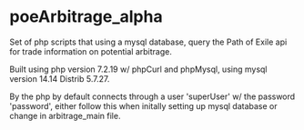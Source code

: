 # poeArbitrage_alpha
Set of php scripts that using a mysql database, query the Path of Exile api for trade information on potential arbitrage.

Built using php version 7.2.19 w/ phpCurl and phpMysql, using mysql version 14.14 Distrib 5.7.27.

By the php by default connects through a user 'superUser' w/ the password 'password', either follow this when initally setting up mysql database or change in arbitrage_main file. 